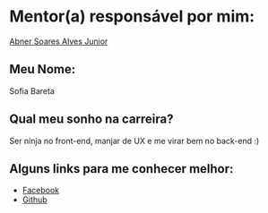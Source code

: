 # Mentor(a) responsável por mim:

[Abner Soares Alves Junior](/profiles/mentors/profiles/abner_alves.md)

## Meu Nome:

Sofia Bareta 

## Qual meu sonho na carreira?

Ser ninja no front-end, manjar de UX e me virar bem no back-end :)

## Alguns links para me conhecer melhor:

- [Facebook](https://www.facebook.com/sofibareta)
- [Github](https://github.com/sofiabareta)
